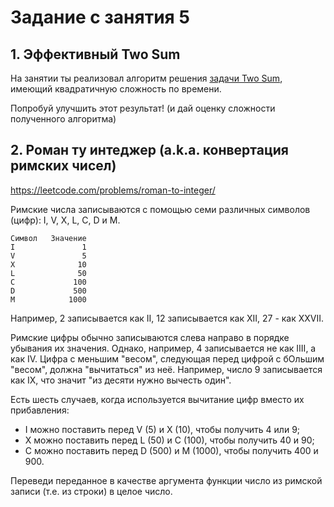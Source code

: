 # Задание с занятия 5
## 1. Эффективный Two Sum
На занятии ты реализовал алгоритм решения [задачи Two Sum](https://leetcode.com/problems/two-sum/), имеющий квадратичную сложность по времени.

Попробуй улучшить этот результат! (и дай оценку сложности полученного алгоритма)

## 2. Роман ту интеджер (a.k.a. конвертация римских чисел)
https://leetcode.com/problems/roman-to-integer/

Римские числа записываются с помощью семи различных символов (цифр):  I, V, X, L, C, D и M.

```
Символ   Значение
I               1
V               5
X              10
L              50
C             100
D             500
M            1000
```

Например, 2 записывается как II, 12 записывается как XII, 27 - как XXVII.

Римские цифры обычно записываются слева направо в порядке убывания их значения. Однако, например, 4 записывается не как IIII, а как IV. Цифра с меньшим "весом", следующая перед цифрой с бОльшим "весом", должна "вычитаться" из неё. Например, число 9 записывается как IX, что значит "из десяти нужно вычесть один".

Есть шесть случаев, когда используется вычитание цифр вместо их прибавления:

- I можно поставить перед V (5) и X (10), чтобы получить 4 или 9;
- X можно поставить перед L (50) и C (100), чтобы получить 40 и 90;
- C можно поставить перед D (500) и M (1000), чтобы получить 400 и 900.

Переведи переданное в качестве аргумента функции число из римской записи (т.е. из строки) в целое число.
